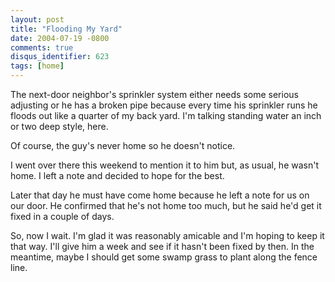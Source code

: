 ```yaml
---
layout: post
title: "Flooding My Yard"
date: 2004-07-19 -0800
comments: true
disqus_identifier: 623
tags: [home]
---
```

The next-door neighbor's sprinkler system either needs some serious
adjusting or he has a broken pipe because every time his sprinkler runs
he floods out like a quarter of my back yard. I'm talking standing water
an inch or two deep style, here.

 Of course, the guy's never home so he doesn't notice.

 I went over there this weekend to mention it to him but, as usual, he
wasn't home. I left a note and decided to hope for the best.

 Later that day he must have come home because he left a note for us on
our door. He confirmed that he's not home too much, but he said he'd get
it fixed in a couple of days.

 So, now I wait. I'm glad it was reasonably amicable and I'm hoping to
keep it that way. I'll give him a week and see if it hasn't been fixed
by then. In the meantime, maybe I should get some swamp grass to plant
along the fence line.
